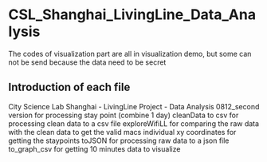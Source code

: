 # CSL_Shanghai_LivingLine_Data_Analysis

The codes of visualization part are all in visualization demo, but some can not be send because the data need to be secret

## Introduction of each file
City Science Lab Shanghai - LivingLine Project - Data Analysis
0812_second version for processing stay point (combine 1 day)
cleanData to csv for processing clean data to a csv file
exploreWifiLL for comparing the raw data with the clean data to get the valid macs
individual xy coordinates for getting the staypoints
toJSON for processing raw data to a json file
to_graph_csv for getting 10 minutes data to visualize

